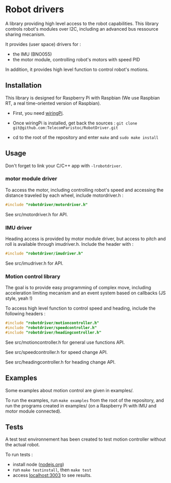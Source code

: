 # Robot drivers #

A library providing high level access to the robot capabilities.
This library controls robot's modules over I2C, including an advanced bus ressource
sharing mecanism.

It provides (user space) drivers for :
* the IMU (BNO055)
* the motor module, controlling robot's motors with speed PID

In addition, it provides high level function to control robot's motions.

## Installation ##

This library is designed for Raspberry Pi with Raspbian (We use Raspbian RT, a
real time-oriented version of Raspbian).

* First, you need [wiringPi](http://wiringpi.com/download-and-install/).

* Once wiringPi is installed, get back the sources :
`git clone git@github.com:TelecomParistoc/RobotDriver.git`

* cd to the root of the repository and enter
`make` and `sudo make install`

## Usage ##

Don't forget to link your C/C++ app with `-lrobotdriver`.

### motor module driver ###

To access the motor, including controlling robot's speed and accessing the distance
traveled by each wheel, include motordriver.h :

```C
#include "robotdriver/motordriver.h"
```

See src/motordriver.h for API.

### IMU driver ###

Heading access is provided by motor module driver, but access to pitch and roll
is available through imudriver.h. Include the header with :

```C
#include "robotdriver/imudriver.h"
```

See src/imudriver.h for API.

### Motion control library ###

The goal is to provide easy programming of complex move, including acceleration
limiting mecanism and an event system based on callbacks (JS style, yeah !)

To access high level function to control speed and heading, include the following
headers :

```C
#include "robotdriver/motioncontroller.h"
#include "robotdriver/speedcontroller.h"
#include "robotdriver/headingcontroller.h"
```

See src/motioncontroller.h for general use functions API.

See src/speedcontroller.h for speed change API.

See src/headingcontroller.h for heading change API.

## Examples ##

Some examples about motion control are given in examples/.

To run the examples, run `make examples` from the root of the repository, and run
the programs created in examples/ (on a Raspberry Pi with IMU and motor module connected).

## Tests ##

A test test environnement has been created to test motion controller without the
actual robot.

To run tests :

* install node ([nodejs.org](https://nodejs.org/en/download/))
* run `make testinstall`, then `make test`
* access [localhost:3003](http://localhost:3003) to see results.
